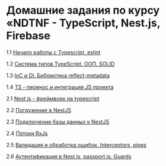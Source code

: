 # Домашние задания по курсу «NDTNF - TypeScript, Nest.js, Firebase

1.1 [Начало работы с Typescript, eslint](001-TypeScript)

1.2 [Система типов TypeScript. ООП. SOLID](002-TypeScript)

1.3 [IoС и DI. Библиотека reflect-metadata](003-Ioc)

1.4 [TS - перенос и интеграция JS проекта](004-Migrate%20to%20Typescript)

2.1 [Nest.js - фреймворк на typescript](005-nestjs)

2.2 [Погружение в NestJS](006-nestjs-ext)

2.3 [Подключение базы данных к NestJS](008-nestjs-db)

2.4 [Потоки RxJs](009-rxjs)

2.5 [Валидация и обработка ошибок. Interceptors, pipes](010-nestjs-validation)

2.6 [Аутентификация в Nest.js, passport.js. Guards](011-nestjs-authentication)
